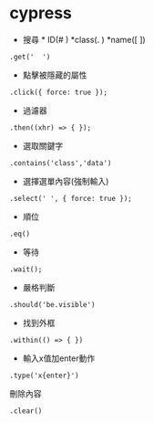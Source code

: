 # cypress
- 搜尋    * ID(# )   *class(. ) *name([ ])
```
.get('  ') 
```
- 點擊被隱藏的屬性          
```
.click({ force: true });
```
- 過濾器        
```
.then((xhr) => { });
```
- 選取關鍵字 
```
.contains('class','data')
```
- 選擇選單內容(強制輸入)      
```
.select(' ', { force: true });
```
- 順位
```
.eq()
```
- 等待
```
.wait();
```
- 嚴格判斷
```
.should('be.visible')
```
- 找到外框
```
.within(() => { })
```
- 輸入x值加enter動作     
```
.type('x{enter}')
```
刪除內容     
```
.clear()
```
